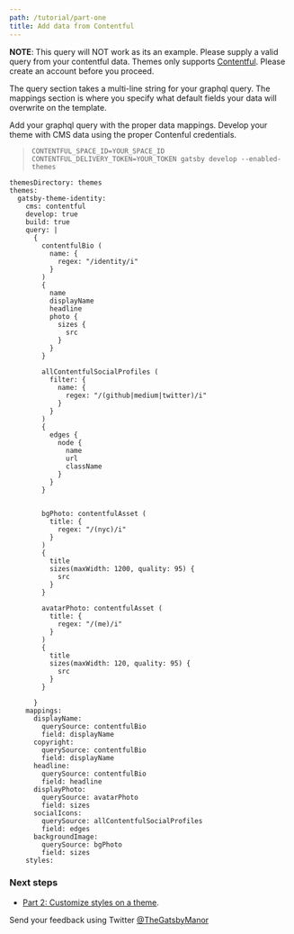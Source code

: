 ```yaml
---
path: /tutorial/part-one
title: Add data from Contentful
---
```


**NOTE**: This query will NOT work as its an example. Please supply a valid query from your contentful data.
Themes only supports [Contentful](https://contentful.com). Please create an account before you proceed.

The query section takes a multi-line string for your graphql query.
The mappings section is where you specify what default fields your data will overwrite on the template.

Add your graphql query with the proper data mappings.
Develop your theme with CMS data using the proper Contenful credentials.
  > `CONTENTFUL_SPACE_ID=YOUR_SPACE_ID CONTENTFUL_DELIVERY_TOKEN=YOUR_TOKEN gatsby develop --enabled-themes`

>  
    themesDirectory: themes
    themes:
      gatsby-theme-identity:
        cms: contentful
        develop: true
        build: true
        query: |
          {
            contentfulBio (
              name: {
                regex: "/identity/i"
              }
            )
            {
              name
              displayName
              headline
              photo {
                sizes {
                  src
                }
              }
            }

            allContentfulSocialProfiles (
              filter: {
                name: {
                  regex: "/(github|medium|twitter)/i"
                }
              }
            )
            {
              edges {
                node {
                  name
                  url
                  className
                }
              }
            }


            bgPhoto: contentfulAsset (
              title: {
                regex: "/(nyc)/i"
              }
            )
            {
              title
              sizes(maxWidth: 1200, quality: 95) {
                src
              }
            }

            avatarPhoto: contentfulAsset (
              title: {
                regex: "/(me)/i"
              }
            )
            {
              title
              sizes(maxWidth: 120, quality: 95) {
                src
              }
            }

          }
        mappings:
          displayName:
            querySource: contentfulBio
            field: displayName
          copyright:
            querySource: contentfulBio
            field: displayName
          headline:
            querySource: contentfulBio
            field: headline
          displayPhoto:
            querySource: avatarPhoto
            field: sizes
          socialIcons:
            querySource: allContentfulSocialProfiles
            field: edges
          backgroundImage:
            querySource: bgPhoto
            field: sizes
        styles:


### Next steps
* [Part 2: Customize styles on a theme](/tutorial/part-two).

Send your feedback using Twitter [@TheGatsbyManor](https://twitter.com/thegatsbymanor)
